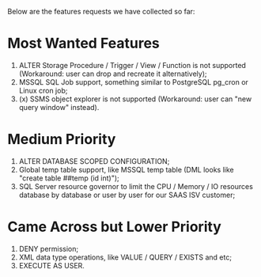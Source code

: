Below are the features requests we have collected so far:

# Most Wanted Features
1. ALTER Storage Procedure / Trigger / View / Function is not supported (Workaround: user can drop and recreate it alternatively);
2. MSSQL SQL Job support, something similar to PostgreSQL pg_cron or Linux cron job;
3. (x) SSMS object explorer is not supported (Workaround: user can "new query window" instead).

# Medium Priority
1. ALTER DATABASE SCOPED CONFIGURATION;
2. Global temp table support, like MSSQL temp table (DML looks like "create table ##temp (id int)");
3. SQL Server resource governor to limit the CPU / Memory / IO resources database by database or user by user for our SAAS ISV customer;

# Came Across but Lower Priority
1. DENY permission;
2. XML data type operations, like VALUE / QUERY / EXISTS and etc;
3. EXECUTE AS USER.
